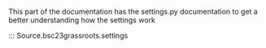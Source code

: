 This part of the documentation has the settings.py documentation to get a better understanding how the settings work

::: Source.bsc23grassroots.settings